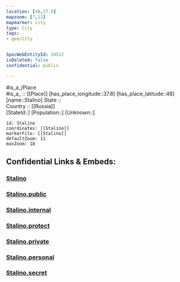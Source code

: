 ```yaml
---
location: [48,37.8] 
mapzoom: [7,12] 
mapmarker: city 
type: City
tags:
- geo/City


SpocWebEntityId: 34512
isDeleted: false
confidential: public

---
```

#is_a_/Place  
#is_a_ :: [[Place]] 
[has_place_longitude::37.8] 
[has_place_latitude::48] 
[name::Stalino] 
State ::  
Country :: [[Russia]]  
[StateId::] 
[Population::] 
[Unknown::] 


```leaflet
id: Stalino
coordinates: [[Stalino]] 
markerFile: [[Stalino]] 
defaultZoom: 11 
maxZoom: 18
```


## Confidential Links & Embeds: 

### [Stalino](/_Standards/Earth/Continent/Europe/Europe~East/Ukraine/Regions~Ukraine/Donets'k/City/Stalino.md) 

### [Stalino.public](/_public/Earth/Continent/Europe/Europe~East/Ukraine/Regions~Ukraine/Donets'k/City/Stalino.public.md) 

### [Stalino.internal](/_internal/Earth/Continent/Europe/Europe~East/Ukraine/Regions~Ukraine/Donets'k/City/Stalino.internal.md) 

### [Stalino.protect](/_protect/Earth/Continent/Europe/Europe~East/Ukraine/Regions~Ukraine/Donets'k/City/Stalino.protect.md) 

### [Stalino.private](/_private/Earth/Continent/Europe/Europe~East/Ukraine/Regions~Ukraine/Donets'k/City/Stalino.private.md) 

### [Stalino.personal](/_personal/Earth/Continent/Europe/Europe~East/Ukraine/Regions~Ukraine/Donets'k/City/Stalino.personal.md) 

### [Stalino.secret](/_secret/Earth/Continent/Europe/Europe~East/Ukraine/Regions~Ukraine/Donets'k/City/Stalino.secret.md)

